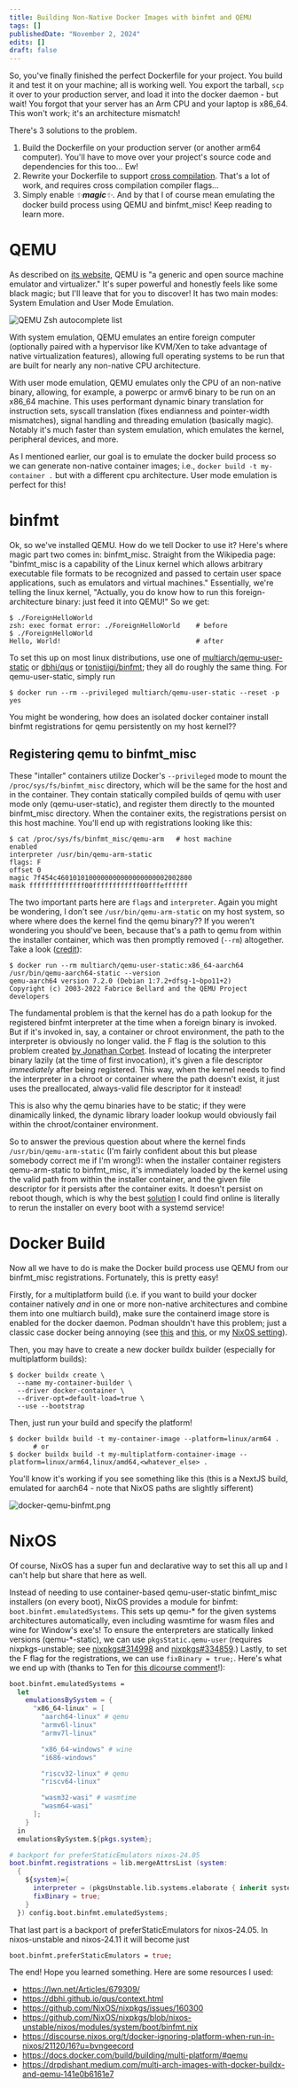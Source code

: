 ```yaml
---
title: Building Non-Native Docker Images with binfmt and QEMU
tags: []
publishedDate: "November 2, 2024"
edits: []
draft: false
---
```


So, you've finally finished the perfect Dockerfile for your project. You build
it and test it on your machine; all is working well. You export the tarball,
`scp` it over to your production server, and load it into the docker daemon -
but wait! You forgot that your server has an Arm CPU and your laptop is x86_64.
This won't work; it's an architecture mismatch!

There's 3 solutions to the problem.

1. Build the Dockerfile on your production server (or another arm64 computer).
   You'll have to move over your project's source code and dependencies for this
   too... Ew!
2. Rewrite your Dockerfile to support
   [cross compilation](https://en.wikipedia.org/wiki/Cross_compiler). That's a
   lot of work, and requires cross compilation compiler flags...
3. Simply enable _✨**magic**✨_. And by that I of course mean emulating the
   docker build process using QEMU and binfmt_misc! Keep reading to learn more.

# QEMU

As described on [its website](https://www.qemu.org/), QEMU is "a generic and
open source machine emulator and virtualizer." It's super powerful and honestly
feels like some black magic; but I'll leave that for you to discover! It has two
main modes: System Emulation and User Mode Emulation.

![QEMU Zsh autocomplete list](/images/qemu-zsh-autocomplete-list.png)

With system emulation, QEMU emulates an entire foreign computer (optionally
paired with a hypervisor like KVM/Xen to take advantage of native virtualization
features), allowing full operating systems to be run that are built for nearly
any non-native CPU architecture.

With user mode emulation, QEMU emulates only the CPU of an non-native binary,
allowing, for example, a powerpc or armv6 binary to be run on an x86_64 machine.
This uses performant dynamic binary translation for instruction sets, syscall
translation (fixes endianness and pointer-width mismatches), signal handling and
threading emulation (basically magic). Notably it's much faster than system
emulation, which emulates the kernel, peripheral devices, and more.

As I mentioned earlier, our goal is to emulate the docker build process so we
can generate non-native container images; i.e., `docker build -t my-container .`
but with a different cpu architecture. User mode emulation is perfect for this!

# binfmt

Ok, so we've installed QEMU. How do we tell Docker to use it? Here's where magic
part two comes in: binfmt_misc. Straight from the Wikipedia page: "binfmt_misc
is a capability of the Linux kernel which allows arbitrary executable file
formats to be recognized and passed to certain user space applications, such as
emulators and virtual machines." Essentially, we're telling the linux kernel,
"Actually, you do know how to run this foreign-architecture binary: just feed it
into QEMU!" So we get:

```
$ ./ForeignHelloWorld
zsh: exec format error: ./ForeignHelloWorld    # before
$ ./ForeignHelloWorld
Hello, World!                                  # after
```

To set this up on most linux distributions, use one of
[multiarch/qemu-user-static](https://github.com/multiarch/qemu-user-static) or
[dbhi/qus](https://github.com/dbhi/qus) or
[tonistiigi/binfmt](https://github.com/tonistiigi/binfmt); they all do roughly
the same thing. For qemu-user-static, simply run

```
$ docker run --rm --privileged multiarch/qemu-user-static --reset -p yes
```

You might be wondering, how does an isolated docker container install binfmt
registrations for qemu persistently on my host kernel??

## Registering qemu to binfmt_misc

These "intaller" containers utilize Docker's `--privileged` mode to mount the
`/proc/sys/fs/binfmt_misc` directory, which will be the same for the host and in
the container. They contain statically compiled builds of qemu with user mode
only (qemu-user-static), and register them directly to the mounted binfmt_misc
directory. When the container exits, the registrations persist on this host
machine. You'll end up with registrations looking like this:

```
$ cat /proc/sys/fs/binfmt_misc/qemu-arm   # host machine
enabled
interpreter /usr/bin/qemu-arm-static
flags: F
offset 0
magic 7f454c4601010100000000000000000002002800
mask ffffffffffffff00ffffffffffff00fffeffffff
```

The two important parts here are `flags` and `interpreter`. Again you might be
wondering, I don't see `/usr/bin/qemu-arm-static` on my host system, so where
where does the kernel find the qemu binary?? If you weren't wondering you
should've been, because that's a path to qemu from within the installer
container, which was then promptly removed (`--rm`) altogether. Take a look
([credit](https://stackoverflow.com/a/72890225/11424968)):

```
$ docker run --rm multiarch/qemu-user-static:x86_64-aarch64 /usr/bin/qemu-aarch64-static --version
qemu-aarch64 version 7.2.0 (Debian 1:7.2+dfsg-1~bpo11+2)
Copyright (c) 2003-2022 Fabrice Bellard and the QEMU Project developers
```

The fundamental problem is that the kernel has do a path lookup for the
registered binfmt interpreter at the time when a foreign binary is invoked. But
if it's invoked in, say, a container or chroot environment, the path to the
interpreter is obviously no longer valid. the F flag is the solution to this
problem created [by Jonathan Corbet](https://lwn.net/Articles/679308/). Instead
of locating the interpreter binary lazily (at the time of first invocation),
it's given a file descriptor _immediately_ after being registered. This way,
when the kernel needs to find the interpreter in a chroot or container where the
path doesn't exist, it just uses the preallocated, always-valid file descriptor
for it instead!

This is also why the qemu binaries have to be static; if they were dinamically
linked, the dynamic library loader lookup would obviously fail within the
chroot/container environment.

So to answer the previous question about where the kernel finds
`/usr/bin/qemu-arm-static` (I'm fairly confident about this but please somebody
correct me if I'm wrong!): when the installer container registers
qemu-arm-static to binfmt_misc, it's immediately loaded by the kernel using the
valid path from within the installer container, and the given file descriptor
for it persists after the container exits. It doesn't persist on reboot though,
which is why the best
[solution](https://github.com/multiarch/qemu-user-static/issues/160#issuecomment-1010179295)
I could find online is literally to rerun the installer on every boot with a
systemd service!

# Docker Build

Now all we have to do is make the Docker build process use QEMU from our
binfmt_misc registrations. Fortunately, this is pretty easy!

Firstly, for a multiplatform build (i.e. if you want to build your docker
container natively _and_ in one or more non-native architectures and combine
them into one multiarch build), make sure the containerd image store is enabled
for the docker daemon. Podman shouldn't have this problem; just a classic case
docker being annoying (see
[this](https://docs.docker.com/build/building/multi-platform/#enable-the-containerd-image-store)
and [this](https://github.com/docker/roadmap/issues/371), or my
[NixOS setting](https://github.com/Bvngee/nixconf/blob/3fc7c9ba4428ed631e8712a94c50cf5e7070a08e/nixos/hardware/containerization.nix#L33)).

Then, you may have to create a new docker buildx builder (especially for
multiplatform builds):

```
$ docker buildx create \
  --name my-container-builder \
  --driver docker-container \
  --driver-opt=default-load=true \
  --use --bootstrap
```

Then, just run your build and specify the platform!

```
$ docker buildx build -t my-container-image --platform=linux/arm64 .
      # or
$ docker buildx build -t my-multiplatform-container-image --platform=linux/arm64,linux/amd64,<whatever_else> .
```

You'll know it's working if you see something like this (this is a NextJS build,
emulated for aarch64 - note that NixOS paths are slightly sifferent)

![docker-qemu-binfmt.png](/images/docker-binfmt-qemu.png)

# NixOS

Of course, NixOS has a super fun and declarative way to set this all up and I
can't help but share that here as well.

Instead of needing to use container-based qemu-user-static binfmt_misc
installers (on every boot), NixOS provides a module for binfmt:
`boot.binfmt.emulatedSystems`. This sets up qemu-\* for the given systems
architectures automatically, even including wasmtime for wasm files and wine for
Window's exe's! To ensure the enterpreters are statically linked versions
(qemu-\*-static), we can use `pkgsStatic.qemu-user` (requires nixpkgs-unstable;
see [nixpkgs#314998](https://github.com/NixOS/nixpkgs/pull/314998) and
[nixpkgs#334859](https://github.com/NixOS/nixpkgs/pull/334859).) Lastly, to set
the F flag for the registrations, we can use `fixBinary = true;`. Here's what we
end up with (thanks to Ten for
[this dicourse comment](https://discourse.nixos.org/t/docker-ignoring-platform-when-run-in-nixos/21120/18?u=bvngeecord)!):

```nix
boot.binfmt.emulatedSystems =
  let
    emulationsBySystem = {
      "x86_64-linux" = [
        "aarch64-linux" # qemu
        "armv6l-linux"
        "armv7l-linux"

        "x86_64-windows" # wine
        "i686-windows"

        "riscv32-linux" # qemu
        "riscv64-linux"

        "wasm32-wasi" # wasmtime
        "wasm64-wasi"
      ];
    }
  in
  emulationsBySystem.${pkgs.system};

# backport for preferStaticEmulators nixos-24.05
boot.binfmt.registrations = lib.mergeAttrsList (system:
  {
    ${system}={
      interpreter = (pkgsUnstable.lib.systems.elaborate { inherit system; }).emulator pkgsUnstable.pkgsStatic;
      fixBinary = true;
    }
  }) config.boot.binfmt.emulatedSystems;
```

That last part is a backport of preferStaticEmulators for nixos-24.05. In
nixos-unstable and nixos-24.11 it will become just

```nix
boot.binfmt.preferStaticEmulators = true;
```

The end! Hope you learned something. Here are some resources I used:

-   https://lwn.net/Articles/679309/
-   https://dbhi.github.io/qus/context.html
-   https://github.com/NixOS/nixpkgs/issues/160300
-   https://github.com/NixOS/nixpkgs/blob/nixos-unstable/nixos/modules/system/boot/binfmt.nix
-   https://discourse.nixos.org/t/docker-ignoring-platform-when-run-in-nixos/21120/16?u=bvngeecord
-   https://docs.docker.com/build/building/multi-platform/#qemu
-   https://drpdishant.medium.com/multi-arch-images-with-docker-buildx-and-qemu-141e0b6161e7
